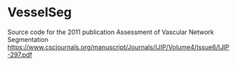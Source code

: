 # VesselSeg
Source code for the 2011 publication Assessment of Vascular Network Segmentation
https://www.cscjournals.org/manuscript/Journals/IJIP/Volume4/Issue6/IJIP-297.pdf
